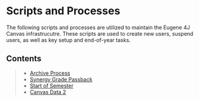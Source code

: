 # Scripts and Processes 

The following scripts and processes are utilized to maintain the Eugene 4J Canvas infrastrucutre. These scripts are used to create new users, suspend users, as well as key setup and end-of-year tasks. 



## Contents ##
> - [Archive Process](archive.md)
> - [Synergy Grade Passback](synergy_passback.md)
> - [Start of Semester](Start_of_Sem.md)
> - [Canvas Data 2](canvas_data_2.md)

